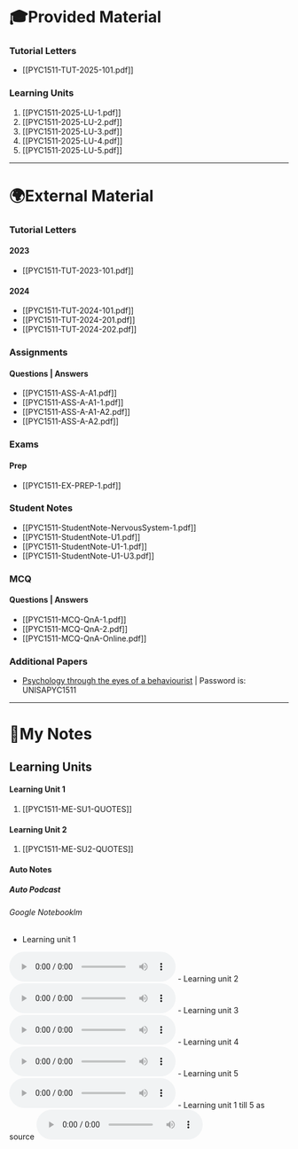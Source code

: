 # 🎓Provided Material
### Tutorial Letters
- [[PYC1511-TUT-2025-101.pdf]]
### Learning Units
1. [[PYC1511-2025-LU-1.pdf]]
2. [[PYC1511-2025-LU-2.pdf]]
3. [[PYC1511-2025-LU-3.pdf]]
4. [[PYC1511-2025-LU-4.pdf]]
5. [[PYC1511-2025-LU-5.pdf]]
---
# 🌍External Material
### Tutorial Letters
#### 2023
- [[PYC1511-TUT-2023-101.pdf]]
#### 2024
- [[PYC1511-TUT-2024-101.pdf]]
- [[PYC1511-TUT-2024-201.pdf]]
- [[PYC1511-TUT-2024-202.pdf]]
### Assignments
#### Questions | Answers
- [[PYC1511-ASS-A-A1.pdf]]
- [[PYC1511-ASS-A-A1-1.pdf]]
- [[PYC1511-ASS-A-A1-A2.pdf]]
- [[PYC1511-ASS-A-A2.pdf]]
### Exams
#### Prep
- [[PYC1511-EX-PREP-1.pdf]]
### Student Notes
- [[PYC1511-StudentNote-NervousSystem-1.pdf]]
- [[PYC1511-StudentNote-U1.pdf]]
- [[PYC1511-StudentNote-U1-1.pdf]]
- [[PYC1511-StudentNote-U1-U3.pdf]]
### MCQ
#### Questions | Answers
- [[PYC1511-MCQ-QnA-1.pdf]]
- [[PYC1511-MCQ-QnA-2.pdf]]
- [[PYC1511-MCQ-QnA-Online.pdf]]
### Additional Papers
- [Psychology through the eyes of a behaviourist](https://share.trap.lol/share/bsEoZ2zGpvPZcb4A) | Password is: UNISAPYC1511
---
# 📝My Notes
## Learning Units
#### Learning Unit 1
1. [[PYC1511-ME-SU1-QUOTES]]
#### Learning Unit 2
1. [[PYC1511-ME-SU2-QUOTES]]
#### Auto Notes
##### Auto Podcast
###### Google Notebooklm
- Learning unit 1
<audio controls>
  <source src="https://share.trap.lol/api/shares/PFFuHXFvdFwMUm9B/files/2c92ffde-26ef-4d04-9b2b-9bd71443d4d9?download=false" type="audio/mpeg">
  Your browser does not support the audio element.
</audio>
- Learning unit 2
<audio controls>
  <source src="https://share.trap.lol/api/shares/ji27LhazWDCOwjML/files/45dd5bc3-3b68-435b-95b1-65aba29312a9?download=false" type="audio/mpeg">
  Your browser does not support the audio element.
</audio>
- Learning unit 3
<audio controls>
  <source src="https://share.trap.lol/api/shares/9uVWVSnTBfyQOKib/files/e69eab92-8886-4040-8ffc-3e220568ebb0?download=false" type="audio/mpeg">
  Your browser does not support the audio element.
</audio>
- Learning unit 4
<audio controls>
  <source src="https://share.trap.lol/api/shares/lEAF5KqIkSvv8kJX/files/e66505f8-b8b1-4195-b2f5-bd2d6448806e?download=false" type="audio/mpeg">
  Your browser does not support the audio element.
</audio>
- Learning unit 5
<audio controls>
  <source src="https://share.trap.lol/api/shares/JCoES9LpGlUF9iy9/files/64144532-2499-4cf7-86f4-341962c5eb50?download=false" type="audio/mpeg">
  Your browser does not support the audio element.
</audio>
- Learning unit 1 till 5 as source
<audio controls>
  <source src="https://share.trap.lol/api/shares/v3eE4sEHjWiIKDZg/files/d7b535fb-c958-484a-b3fd-e2ba52d41e5d?download=false" type="audio/mpeg">
  Your browser does not support the audio element.
</audio>